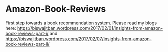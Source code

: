 # Amazon-Book-Reviews
First step towards a book recommendation system.
Please read my blogs here: https://biswajitban.wordpress.com/2017/02/01/insights-from-amazon-book-reviews-part-i/
and https://biswajitban.wordpress.com/2017/02/07/insights-from-amazon-book-reviews-part-ii/
